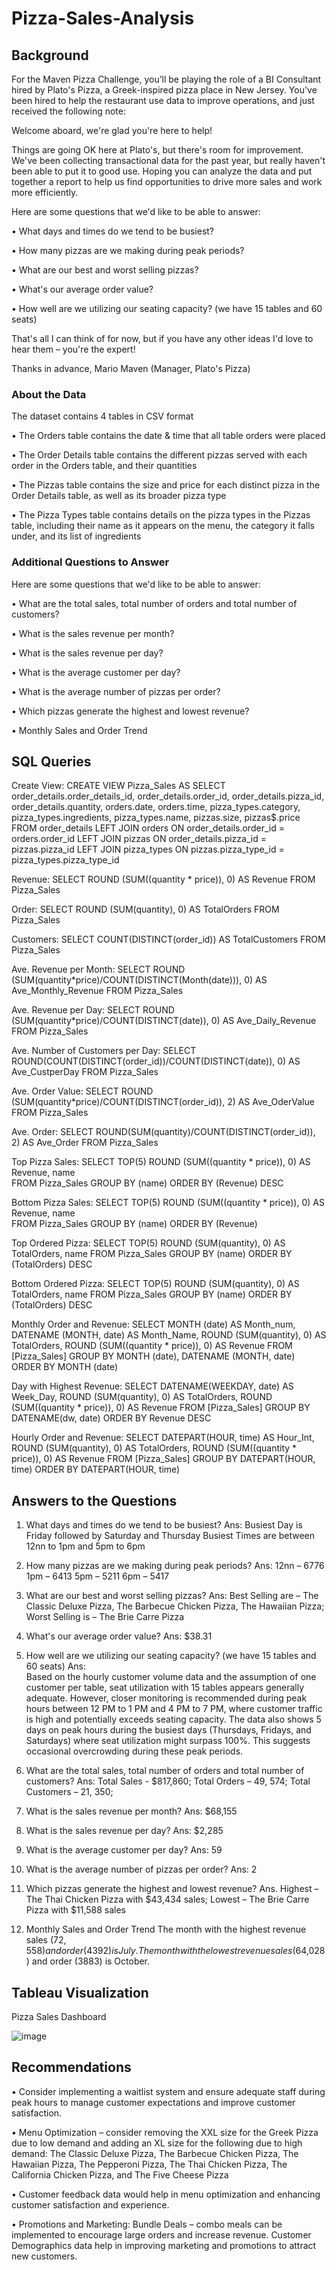 # Pizza-Sales-Analysis

## Background

For the Maven Pizza Challenge, you’ll be playing the role of a BI Consultant hired by Plato's Pizza, a Greek-inspired pizza place in New Jersey. You've been hired to help the restaurant use data to improve operations, and just received the following note:

Welcome aboard, we're glad you're here to help!

Things are going OK here at Plato's, but there's room for improvement. We've been collecting transactional data for the past year, but really haven't been able to put it to good use. Hoping you can analyze the data and put together a report to help us find opportunities to drive more sales and work more efficiently.

Here are some questions that we'd like to be able to answer:

•	What days and times do we tend to be busiest?

•	How many pizzas are we making during peak periods?

•	What are our best and worst selling pizzas?

•	What's our average order value?

•	How well are we utilizing our seating capacity? (we have 15 tables and 60 seats)

That's all I can think of for now, but if you have any other ideas I'd love to hear them – you're the expert!

Thanks in advance,
Mario Maven (Manager, Plato's Pizza)

### About the Data

The dataset contains 4 tables in CSV format

•	The Orders table contains the date & time that all table orders were placed

•	The Order Details table contains the different pizzas served with each order in the Orders table, and their quantities

•	The Pizzas table contains the size and price for each distinct pizza in the Order Details table, as well as its broader pizza type

•	The Pizza Types table contains details on the pizza types in the Pizzas table, including their name as it appears on the menu, the category it falls under, and its list of ingredients

### Additional Questions to Answer

Here are some questions that we'd like to be able to answer:

•	What are the total sales, total number of orders and total number of customers?

•	What is the sales revenue per month?

•	What is the sales revenue per day?

•	What is the average customer per day? 

•	What is the average number of pizzas per order? 

•	Which pizzas generate the highest and lowest revenue?

•	Monthly Sales and Order Trend

## SQL Queries
Create View:
CREATE VIEW Pizza_Sales AS
SELECT order_details.order_details_id, 
	order_details.order_id,
	order_details.pizza_id,
	order_details.quantity,
	orders.date,
	orders.time,
	pizza_types.category,
	pizza_types.ingredients,
	pizza_types.name,
	pizzas.size,
	pizzas$.price
FROM order_details
LEFT JOIN orders
	ON order_details.order_id = orders.order_id
LEFT JOIN pizzas
	ON order_details.pizza_id = pizzas.pizza_id
LEFT JOIN pizza_types
	ON pizzas.pizza_type_id = pizza_types.pizza_type_id

Revenue:
SELECT ROUND (SUM((quantity * price)), 0) AS Revenue
FROM Pizza_Sales
 
Order:
SELECT ROUND (SUM(quantity), 0) AS TotalOrders
FROM Pizza_Sales

Customers:
SELECT COUNT(DISTINCT(order_id)) AS TotalCustomers
FROM Pizza_Sales

Ave. Revenue per Month:
SELECT ROUND (SUM(quantity*price)/COUNT(DISTINCT(Month(date))), 0) AS Ave_Monthly_Revenue
FROM Pizza_Sales

Ave. Revenue per Day:
SELECT ROUND (SUM(quantity*price)/COUNT(DISTINCT(date)), 0) AS Ave_Daily_Revenue
FROM Pizza_Sales

Ave. Number of Customers per Day:
SELECT ROUND(COUNT(DISTINCT(order_id))/COUNT(DISTINCT(date)), 0) AS Ave_CustperDay
FROM Pizza_Sales

Ave. Order Value:
SELECT ROUND (SUM(quantity*price)/COUNT(DISTINCT(order_id)), 2) AS Ave_OderValue
FROM Pizza_Sales
 

Ave. Order:
SELECT ROUND(SUM(quantity)/COUNT(DISTINCT(order_id)), 2) AS Ave_Order
FROM Pizza_Sales

Top Pizza Sales:
SELECT TOP(5) ROUND (SUM((quantity * price)), 0) AS Revenue, name	
FROM Pizza_Sales
GROUP BY (name)
ORDER BY (Revenue) DESC

Bottom Pizza Sales:
SELECT TOP(5) ROUND (SUM((quantity * price)), 0) AS Revenue, name	
FROM Pizza_Sales
GROUP BY (name)
ORDER BY (Revenue)

Top Ordered Pizza:
SELECT TOP(5) ROUND (SUM(quantity), 0) AS TotalOrders, name
FROM Pizza_Sales
GROUP BY (name)
ORDER BY (TotalOrders) DESC

Bottom Ordered Pizza:
SELECT TOP(5) ROUND (SUM(quantity), 0) AS TotalOrders, name
FROM Pizza_Sales
GROUP BY (name)
ORDER BY (TotalOrders) DESC

Monthly Order and Revenue:
SELECT MONTH (date) AS Month_num,
		DATENAME (MONTH, date) AS Month_Name,
		ROUND (SUM(quantity), 0) AS TotalOrders, 
		ROUND (SUM((quantity * price)), 0) AS Revenue
FROM [Pizza_Sales]
GROUP BY MONTH (date), DATENAME (MONTH, date)
ORDER BY MONTH (date)

Day with Highest Revenue:
SELECT DATENAME(WEEKDAY, date) AS Week_Day,
	ROUND (SUM(quantity), 0) AS TotalOrders, 
	ROUND (SUM((quantity * price)), 0) AS Revenue
FROM [Pizza_Sales]
GROUP BY DATENAME(dw, date)
ORDER BY Revenue DESC

Hourly Order and Revenue:
SELECT DATEPART(HOUR, time) AS Hour_Int,
ROUND (SUM(quantity), 0) AS TotalOrders, 
ROUND (SUM((quantity * price)), 0) AS Revenue
FROM [Pizza_Sales]
GROUP BY DATEPART(HOUR, time)
ORDER BY DATEPART(HOUR, time)


## Answers to the Questions
1.	What days and times do we tend to be busiest?
Ans: 
Busiest Day is Friday followed by Saturday and Thursday
Busiest Times are between 12nn to 1pm and 5pm to 6pm

2.	How many pizzas are we making during peak periods?
Ans: 
12nn – 6776
1pm – 6413
5pm – 5211
6pm – 5417

3.	What are our best and worst selling pizzas?
Ans:
Best Selling are – The Classic Deluxe Pizza, The Barbecue Chicken Pizza, The Hawaiian Pizza; 
Worst Selling is – The Brie Carre Pizza

4.	What's our average order value?
Ans: $38.31

5.	How well are we utilizing our seating capacity? (we have 15 tables and 60 seats)
Ans:  
Based on the hourly customer volume data and the assumption of one customer per table, seat utilization with 15 tables appears generally adequate. However, closer monitoring is recommended during peak hours between 12 PM to 1 PM and 4 PM to 7 PM, where customer traffic is high and potentially exceeds seating capacity.
The data also shows 5 days on peak hours during the busiest days (Thursdays, Fridays, and Saturdays) where seat utilization might surpass 100%. This suggests occasional overcrowding during these peak periods.

6.	What are the total sales, total number of orders and total number of customers?
Ans:
Total Sales - $817,860; 
Total Orders – 49, 574; 
Total Customers – 21, 350;

7.	What is the sales revenue per month?
Ans: $68,155

8.	What is the sales revenue per day?
Ans: $2,285

9.	What is the average customer per day?
Ans: 59

10.	What is the average number of pizzas per order?
Ans: 2

11.	 Which pizzas generate the highest and lowest revenue?
Ans.
Highest – The Thai Chicken Pizza with $43,434 sales; 
Lowest – The Brie Carre Pizza with $11,588 sales

12.	Monthly Sales and Order Trend
The month with the highest revenue sales ($72,558) and order (4392) is July.
The month with the lowest revenue sales ($64,028) and order (3883) is October.

## Tableau Visualization
Pizza Sales Dashboard

![image](https://github.com/mel4data/Pizza-Sales-Analysis/assets/170362474/9b249104-cb8f-47f4-a34f-acbb745355ce)

## Recommendations
•	Consider implementing a waitlist system and ensure adequate staff during peak hours to manage customer expectations and improve customer satisfaction.

•	Menu Optimization – consider removing the XXL size for the Greek Pizza due to low demand and adding an XL size for the following due to high demand: The Classic Deluxe Pizza, The Barbecue Chicken Pizza, The Hawaiian Pizza, The Pepperoni Pizza, The Thai Chicken Pizza, The California Chicken Pizza, and The Five Cheese Pizza

•	Customer feedback data would help in menu optimization and enhancing customer satisfaction and experience.

•	Promotions and Marketing:
  Bundle Deals – combo meals can be implemented to encourage large orders and increase revenue.
  Customer Demographics data help in improving marketing and promotions to attract new customers.

